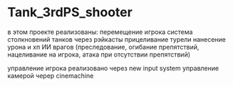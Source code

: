 # Tank_3rdPS_shooter
в этом проекте реализованы:
  перемещение игрока
  система столкновений танков через рэйкасты
  прицеливание турели
  нанесение урона и хп
  ИИ врагов (преследование, огибание препятствий, нацеливание на игрока, атака при отсутствии препятствий)

управление игрока реализовано через new input system
управление камерой череp cinemachine
